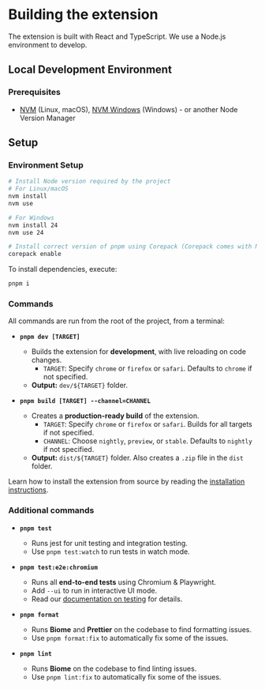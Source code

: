 # Building the extension

The extension is built with React and TypeScript. We use a Node.js environment to develop.

## Local Development Environment

### Prerequisites

- [NVM](https://github.com/nvm-sh/nvm) (Linux, macOS), [NVM Windows](https://github.com/coreybutler/nvm-windows) (Windows) - or another Node Version Manager

## Setup

### Environment Setup

```sh
# Install Node version required by the project
# For Linux/macOS
nvm install
nvm use

# For Windows
nvm install 24
nvm use 24

# Install correct version of pnpm using Corepack (Corepack comes with Node)
corepack enable
```

To install dependencies, execute:

```sh
pnpm i
```

### Commands

All commands are run from the root of the project, from a terminal:

- **`pnpm dev [TARGET]`**
  - Builds the extension for **development**, with live reloading on code changes.
    - `TARGET`: Specify `chrome` or `firefox` or `safari`. Defaults to `chrome` if not specified.
  - **Output:** `dev/${TARGET}` folder.

- **`pnpm build [TARGET] --channel=CHANNEL`**
  - Creates a **production-ready build** of the extension.
    - `TARGET`: Specify `chrome` or `firefox` or `safari`. Builds for all targets if not specified.
    - `CHANNEL`: Choose `nightly`, `preview`, or `stable`. Defaults to `nightly` if not specified.
  - **Output:** `dist/${TARGET}` folder. Also creates a `.zip` file in the `dist` folder.

Learn how to install the extension from source by reading the [installation instructions](./INSTALL.md).

### Additional commands

- **`pnpm test`**
  - Runs jest for unit testing and integration testing.
  - Use `pnpm test:watch` to run tests in watch mode.

- **`pnpm test:e2e:chromium`**
  - Runs all **end-to-end tests** using Chromium & Playwright.
  - Add `--ui` to run in interactive UI mode.
  - Read our [documentation on testing](./docs/TESTING.md) for details.

- **`pnpm format`**
  - Runs **Biome** and **Prettier** on the codebase to find formatting issues.
  - Use `pnpm format:fix` to automatically fix some of the issues.

- **`pnpm lint`**
  - Runs **Biome** on the codebase to find linting issues.
  - Use `pnpm lint:fix` to automatically fix some of the issues.
